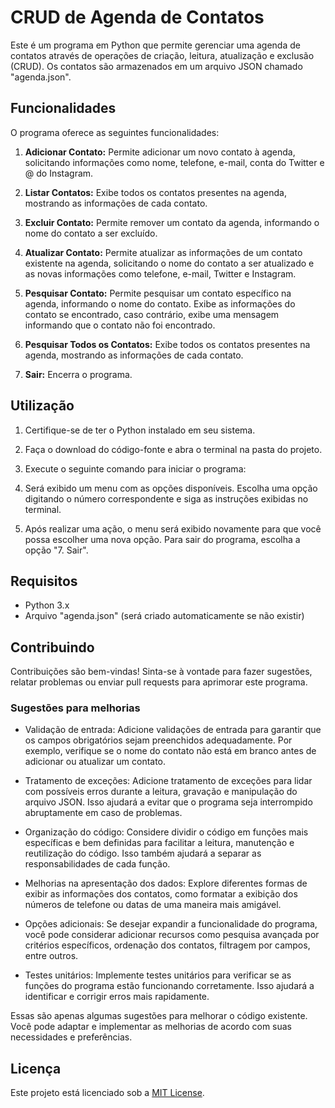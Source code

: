 # CRUD de Agenda de Contatos

Este é um programa em Python que permite gerenciar uma agenda de contatos através de operações de criação, leitura, atualização e exclusão (CRUD). Os contatos são armazenados em um arquivo JSON chamado "agenda.json".

## Funcionalidades

O programa oferece as seguintes funcionalidades:

1. **Adicionar Contato:** Permite adicionar um novo contato à agenda, solicitando informações como nome, telefone, e-mail, conta do Twitter e @ do Instagram.

2. **Listar Contatos:** Exibe todos os contatos presentes na agenda, mostrando as informações de cada contato.

3. **Excluir Contato:** Permite remover um contato da agenda, informando o nome do contato a ser excluído.

4. **Atualizar Contato:** Permite atualizar as informações de um contato existente na agenda, solicitando o nome do contato a ser atualizado e as novas informações como telefone, e-mail, Twitter e Instagram.

5. **Pesquisar Contato:** Permite pesquisar um contato específico na agenda, informando o nome do contato. Exibe as informações do contato se encontrado, caso contrário, exibe uma mensagem informando que o contato não foi encontrado.

6. **Pesquisar Todos os Contatos:** Exibe todos os contatos presentes na agenda, mostrando as informações de cada contato.

7. **Sair:** Encerra o programa.

## Utilização

1. Certifique-se de ter o Python instalado em seu sistema.

2. Faça o download do código-fonte e abra o terminal na pasta do projeto.

3. Execute o seguinte comando para iniciar o programa:

4. Será exibido um menu com as opções disponíveis. Escolha uma opção digitando o número correspondente e siga as instruções exibidas no terminal.

5. Após realizar uma ação, o menu será exibido novamente para que você possa escolher uma nova opção. Para sair do programa, escolha a opção "7. Sair".

## Requisitos

- Python 3.x
- Arquivo "agenda.json" (será criado automaticamente se não existir)

## Contribuindo

Contribuições são bem-vindas! Sinta-se à vontade para fazer sugestões, relatar problemas ou enviar pull requests para aprimorar este programa.

### Sugestões para melhorias


- Validação de entrada: Adicione validações de entrada para garantir que os campos obrigatórios sejam preenchidos adequadamente. Por exemplo, verifique se o nome do contato não está em branco antes de adicionar ou atualizar um contato.

- Tratamento de exceções: Adicione tratamento de exceções para lidar com possíveis erros durante a leitura, gravação e manipulação do arquivo JSON. Isso ajudará a evitar que o programa seja interrompido abruptamente em caso de problemas.

- Organização do código: Considere dividir o código em funções mais específicas e bem definidas para facilitar a leitura, manutenção e reutilização do código. Isso também ajudará a separar as responsabilidades de cada função.

- Melhorias na apresentação dos dados: Explore diferentes formas de exibir as informações dos contatos, como formatar a exibição dos números de telefone ou datas de uma maneira mais amigável.

- Opções adicionais: Se desejar expandir a funcionalidade do programa, você pode considerar adicionar recursos como pesquisa avançada por critérios específicos, ordenação dos contatos, filtragem por campos, entre outros.

- Testes unitários: Implemente testes unitários para verificar se as funções do programa estão funcionando corretamente. Isso ajudará a identificar e corrigir erros mais rapidamente.

Essas são apenas algumas sugestões para melhorar o código existente. Você pode adaptar e implementar as melhorias de acordo com suas necessidades e preferências.







## Licença

Este projeto está licenciado sob a [MIT License](LICENSE).
